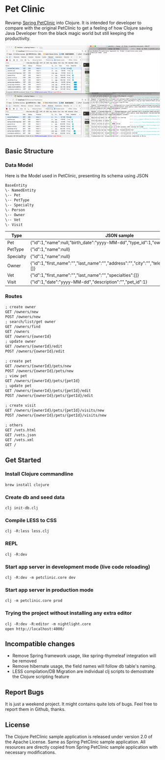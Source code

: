# Pet Clinic

Revamp [Spring PetClinic](https://github.com/spring-projects/spring-petclinic) into Clojure. 
It is intended for developer to compare with the original PetClinic to get a feeling of how
Clojure saving Java Developer from the black magic world but still keeping the productivity.

![Simple Comparsion](simple_compare.png)

## Basic Structure

### Data Model

Here is the Model used in PetClinic, presenting its schema using JSON

    BaseEntity
    \- NamedEntity
    \-- Pet
    \-- PetType
    \-- Specialty
    \- Person
    \-- Owner
    \-- Vet
    \- Visit


|  Type    |   JSON sample |
|----------|---------------|
| Pet      |{"id":1,"name":null,"birth_date":"yyyy-MM-dd","type_id":1,"owner_id":1,"visits":[]} |
| PetType  |{"id":1,"name":null}|
| Specialty|{"id":1,"name":null}|
| Owner    |{"id":1,"first_name":"","last_name":"","address":"","city":"","telephone":"\d{10}","pets":[]} |
| Vet      | {"id":1,"first_name":"","last_name":"","specialties":[]} |
| Visit    | {"id":1,"date":"yyyy-MM-dd","description":"","pet_id":1} |


### Routes

    ; create owner
    GET /owners/new
    POST /owners/new
    ; search/list/get owner
    GET /owners/find
    GET /owners
    GET /owners/{ownerId}
    ; update owner
    GET /owners/{ownerId}/edit
    POST /owners/{ownerId}/edit

    ; create pet
    GET /owners/{ownerId}/pets/new
    POST /owners/{ownerId}/pets/new
    ; view pet
    GET /owners/{ownerId}/pets/{petId}
    ; update pet
    GET /owners/{ownerId}/pets/{petId}/edit
    POST /owners/{ownerId}/pets/{petId}/edit

    ; create visit
    GET /owners/{ownerId}/pets/{petId}/visits/new
    POST /owners/{ownerId}/pets/{petId}/visits/new

    ; others
    GET /vets.html
    GET /vets.json
    GET /vets.xml
    GET /

## Get Started

### Install Clojure commandline

    brew install clojure

### Create db and seed data

    clj init-db.clj

### Compile LESS to CSS

    clj -R:less less.clj

### REPL

    clj -R:dev 

### Start app server in development mode (live code reloading)

    clj -R:dev -m petclinic.core dev

### Start app server in production mode

    clj -m petclinic.core prod

### Trying the project without installing any extra editor

    clj -R:dev -R:editor -m nightlight.core
    open http://localhost:4000/


## Incompatible changes

* Remove Spring framework usage, like spring-thymeleaf integration will be removed 
* Remove hibernate usage, the field names will follow db table's naming.
* LESS compilation/DB Migration are individual clj scripts to demostrate the Clojure scripting feature

## Report Bugs

It is just a weekend project. It might contains quite lots of bugs. Feel free to report them in Github, thanks.

## License

The Clojure PetClinic sample application is released under version 2.0 of the Apache License. Same as Spring PetClinic sample application. All resources are directly copied from Spring PetClinic sample application with necessary modifications. 
